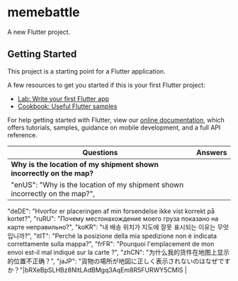 # memebattle

A new Flutter project.

## Getting Started

This project is a starting point for a Flutter application.

A few resources to get you started if this is your first Flutter project:

- [Lab: Write your first Flutter app](https://flutter.dev/docs/get-started/codelab)
- [Cookbook: Useful Flutter samples](https://flutter.dev/docs/cookbook)

For help getting started with Flutter, view our
[online documentation](https://flutter.dev/docs), which offers tutorials,
samples, guidance on mobile development, and a full API reference.

|Questions        |Answers                                         |
|------------|--------------------------------------------|
|**Why is the location of my shipment shown incorrectly on the map?**|
|"enUS": "Why is the location of my shipment shown incorrectly on the map?",
  "deDE": "Hvorfor er placeringen af min forsendelse ikke vist korrekt på kortet?",
  "ruRU": "Почему местонахождение моего груза показано на карте неправильно?",
  "koKR": "내 배송 위치가 지도에 잘못 표시되는 이유는 무엇입니까?",
  "itIT": "Perché la posizione della mia spedizione non è indicata correttamente sulla mappa?",
  "frFR": "Pourquoi l'emplacement de mon envoi est-il mal indiqué sur la carte ?",
  "zhCN": "为什么我的货件在地图上显示的位置不正确？",
  "jaJP": "貨物の場所が地図に正しく表示されないのはなぜですか？"|bRXeBpSLHBz8NltLAdBMgq3AqEm8R5FURWY5CMlS    |

